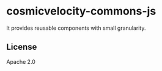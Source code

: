 # cosmicvelocity-commons-js
It provides reusable components with small granularity.

## License
Apache 2.0
